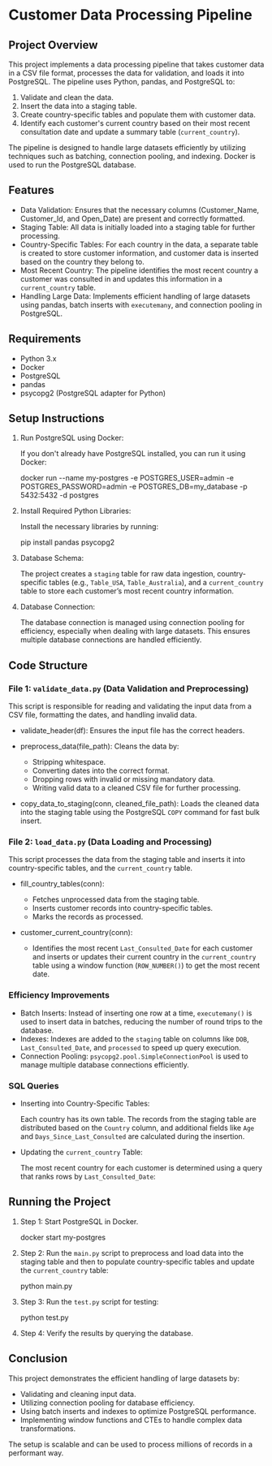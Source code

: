 # Customer Data Processing Pipeline

## Project Overview

This project implements a data processing pipeline that takes customer data in a CSV file format, processes the data for validation, and loads it into PostgreSQL. The pipeline uses Python, pandas, and PostgreSQL to:
1. Validate and clean the data.
2. Insert the data into a staging table.
3. Create country-specific tables and populate them with customer data.
4. Identify each customer's current country based on their most recent consultation date and update a summary table (`current_country`).

The pipeline is designed to handle large datasets efficiently by utilizing techniques such as batching, connection pooling, and indexing. Docker is used to run the PostgreSQL database.

## Features
- Data Validation: Ensures that the necessary columns (Customer_Name, Customer_Id, and Open_Date) are present and correctly formatted.
- Staging Table: All data is initially loaded into a staging table for further processing.
- Country-Specific Tables: For each country in the data, a separate table is created to store customer information, and customer data is inserted based on the country they belong to.
- Most Recent Country: The pipeline identifies the most recent country a customer was consulted in and updates this information in a `current_country` table.
- Handling Large Data: Implements efficient handling of large datasets using pandas, batch inserts with `executemany`, and connection pooling in PostgreSQL.

## Requirements

- Python 3.x
- Docker
- PostgreSQL
- pandas
- psycopg2 (PostgreSQL adapter for Python)

## Setup Instructions

1. Run PostgreSQL using Docker:
   
   If you don't already have PostgreSQL installed, you can run it using Docker:
  
   docker run --name my-postgres -e POSTGRES_USER=admin -e POSTGRES_PASSWORD=admin -e POSTGRES_DB=my_database -p 5432:5432 -d postgres
   
2. Install Required Python Libraries:
   
   Install the necessary libraries by running:
  
   pip install pandas psycopg2
   
3. Database Schema:
   
   The project creates a `staging` table for raw data ingestion, country-specific tables (e.g., `Table_USA`, `Table_Australia`), and a `current_country` table to store each customer’s most recent country information.

4. Database Connection:
   
   The database connection is managed using connection pooling for efficiency, especially when dealing with large datasets. This ensures multiple database connections are handled efficiently.

## Code Structure

### File 1: `validate_data.py` (Data Validation and Preprocessing)
This script is responsible for reading and validating the input data from a CSV file, formatting the dates, and handling invalid data.

- validate_header(df): Ensures the input file has the correct headers.
- preprocess_data(file_path): Cleans the data by:
  - Stripping whitespace.
  - Converting dates into the correct format.
  - Dropping rows with invalid or missing mandatory data.
  - Writing valid data to a cleaned CSV file for further processing.
  
- copy_data_to_staging(conn, cleaned_file_path): Loads the cleaned data into the staging table using the PostgreSQL `COPY` command for fast bulk insert.

### File 2: `load_data.py` (Data Loading and Processing)
This script processes the data from the staging table and inserts it into country-specific tables, and the `current_country` table.

- fill_country_tables(conn):
  - Fetches unprocessed data from the staging table.
  - Inserts customer records into country-specific tables.
  - Marks the records as processed.

- customer_current_country(conn):
  - Identifies the most recent `Last_Consulted_Date` for each customer and inserts or updates their current country in the `current_country` table using a window function (`ROW_NUMBER()`) to get the most recent date.

### Efficiency Improvements
- Batch Inserts: Instead of inserting one row at a time, `executemany()` is used to insert data in batches, reducing the number of round trips to the database.
- Indexes: Indexes are added to the `staging` table on columns like `DOB`, `Last_Consulted_Date`, and `processed` to speed up query execution.
- Connection Pooling: `psycopg2.pool.SimpleConnectionPool` is used to manage multiple database connections efficiently.

### SQL Queries

- Inserting into Country-Specific Tables:

  Each country has its own table. The records from the staging table are distributed based on the `Country` column, and additional fields like `Age` and `Days_Since_Last_Consulted` are calculated during the insertion.

- Updating the `current_country` Table:

  The most recent country for each customer is determined using a query that ranks rows by `Last_Consulted_Date`:
  
## Running the Project

1. Step 1: Start PostgreSQL in Docker.
   
   docker start my-postgres
   
2. Step 2: Run the `main.py` script to preprocess and load data into the staging table and then to populate country-specific tables and update the `current_country` table:
   
   python main.py
   
3. Step 3: Run the `test.py` script  for testing:
  
   python test.py
   
4. Step 4: Verify the results by querying the database.

## Conclusion

This project demonstrates the efficient handling of large datasets by:
- Validating and cleaning input data.
- Utilizing connection pooling for database efficiency.
- Using batch inserts and indexes to optimize PostgreSQL performance.
- Implementing window functions and CTEs to handle complex data transformations.

The setup is scalable and can be used to process millions of records in a performant way.